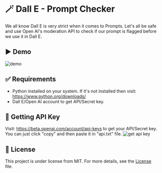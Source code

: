 # 🪄 Dall E - Prompt Checker
We all know Dall E is very strict when it comes to Prompts.
Let's all be safe and use Open AI's moderation API to check if our prompt is flagged before we use it in Dall E.

## ▶️ Demo
![demo](https://i.imgur.com/hKQwNlF.gif)

## ✅ Requirements
- Python installed on your system. If it's not installed then visit: https://www.python.org/downloads/
- Dall E/Open AI account to get API/Secret key.

## 🔑 Getting API Key
Visit: https://beta.openai.com/account/api-keys to get your API/Secret key.
You can just click "copy" and then paste it in "api.txt" file.
![get api key](https://i.imgur.com/UMzUdZ3.png)

## 📃 License
This project is under license from MIT. For more details, see the [License](https://choosealicense.com/licenses/mit/) file.
